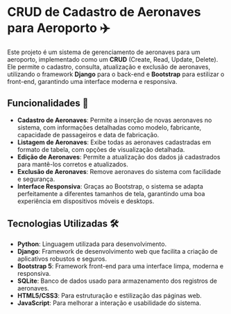 # CRUD de Cadastro de Aeronaves para Aeroporto ✈️

Este projeto é um sistema de gerenciamento de aeronaves para um aeroporto, implementado como um **CRUD** (Create, Read, Update, Delete). Ele permite o cadastro, consulta, atualização e exclusão de aeronaves, utilizando o framework **Django** para o back-end e **Bootstrap** para estilizar o front-end, garantindo uma interface moderna e responsiva.

## Funcionalidades 🚀

- **Cadastro de Aeronaves**: Permite a inserção de novas aeronaves no sistema, com informações detalhadas como modelo, fabricante, capacidade de passageiros e data de fabricação.
- **Listagem de Aeronaves**: Exibe todas as aeronaves cadastradas em formato de tabela, com opções de visualização detalhada.
- **Edição de Aeronaves**: Permite a atualização dos dados já cadastrados para mantê-los corretos e atualizados.
- **Exclusão de Aeronaves**: Remove aeronaves do sistema com facilidade e segurança.
- **Interface Responsiva**: Graças ao Bootstrap, o sistema se adapta perfeitamente a diferentes tamanhos de tela, garantindo uma boa experiência em dispositivos móveis e desktops.

## Tecnologias Utilizadas 🛠️

- **Python**: Linguagem utilizada para desenvolvimento.
- **Django**: Framework de desenvolvimento web que facilita a criação de aplicativos robustos e seguros.
- **Bootstrap 5**: Framework front-end para uma interface limpa, moderna e responsiva.
- **SQLite**: Banco de dados usado para armazenamento dos registros de aeronaves.
- **HTML5/CSS3**: Para estruturação e estilização das páginas web.
- **JavaScript**: Para melhorar a interação e usabilidade do sistema.
